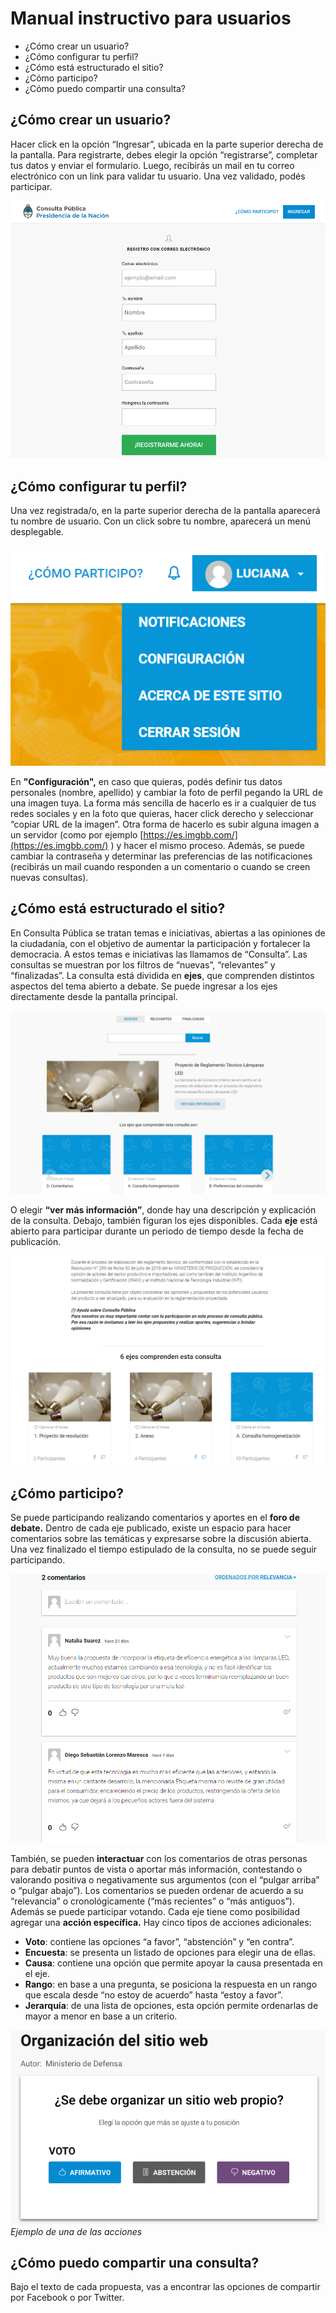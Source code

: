 # Manual instructivo para usuarios 

* ¿Cómo crear un usuario?
* ¿Cómo configurar tu perfil?
* ¿Cómo está estructurado el sitio?
* ¿Cómo participo?
* ¿Cómo puedo compartir una consulta?


## ¿Cómo crear un usuario?
Hacer click en la opción “Ingresar”, ubicada en la parte superior derecha de la pantalla. Para registrarte, debes elegir la opción “registrarse”, completar tus datos y enviar el formulario. Luego, recibirás un mail en tu correo electrónico con un link para validar tu usuario. Una vez validado, podés participar.

![Imagen](/docs/usuario-manual/image1.png?raw=true)

## ¿Cómo configurar tu perfil?
Una vez registrada/o, en la parte superior derecha de la pantalla aparecerá tu nombre de usuario. Con un click sobre tu nombre, aparecerá un menú desplegable.

![Imagen](/docs/usuario-manual/image2.png?raw=true)

En **"Configuración",** en caso que quieras, podés definir tus datos personales (nombre, apellido) y cambiar la foto de perfil pegando la URL de una imagen tuya. La forma más sencilla de hacerlo es ir a cualquier de tus redes sociales y en la foto que quieras, hacer click derecho y seleccionar “copiar URL de la imagen”. Otra forma de hacerlo es subir alguna imagen a un servidor (como por ejemplo [https://es.imgbb.com/](https://es.imgbb.com/) ) y hacer el mismo proceso. Además, se puede cambiar la contraseña y determinar las preferencias de las notificaciones (recibirás un mail cuando responden a un comentario o cuando se creen nuevas consultas).

## ¿Cómo está estructurado el sitio?
En Consulta Pública se tratan temas e iniciativas, abiertas a las opiniones de la ciudadanía, con el objetivo de aumentar la participación y fortalecer la democracia. A estos temas e iniciativas las llamamos de “Consulta”.
Las consultas se muestran por los filtros de “nuevas”, “relevantes” y “finalizadas”. La consulta está dividida en **ejes**, que comprenden distintos aspectos del tema abierto a debate. Se puede ingresar a los ejes directamente desde la pantalla principal.

![Imagen](/docs/usuario-manual/image3.png?raw=true)

O elegir **“ver más información”**, donde hay una descripción y explicación de la consulta. Debajo, también figuran los  ejes disponibles.
Cada **eje** está abierto para participar durante un periodo de tiempo desde la fecha de publicación.

![Imagen](/docs/usuario-manual/image4.png?raw=true)

## ¿Cómo participo?

Se puede participando realizando comentarios y aportes en el **foro de debate.** Dentro de cada eje publicado, existe un espacio para hacer comentarios sobre las temáticas y expresarse sobre la discusión abierta. Una vez finalizado el tiempo estipulado de la consulta, no se puede seguir participando.

![Imagen](/docs/usuario-manual/image5.png?raw=true)

También, se pueden **interactuar** con los comentarios de otras personas para debatir puntos de vista o aportar más información, contestando o valorando positiva o negativamente sus argumentos (con el “pulgar arriba” o “pulgar abajo”). Los comentarios se pueden ordenar de acuerdo a su “relevancia” o cronológicamente (“más recientes” o “más antiguos”).
Además se puede participar votando. Cada eje tiene como posibilidad agregar una **acción específica.** Hay cinco tipos de acciones adicionales:

 - **Voto**: contiene las opciones “a favor”, “abstención” y “en contra”.
 - **Encuesta**: se presenta un listado de opciones para elegir una de ellas.
 - **Causa**: contiene una opción que permite apoyar la causa presentada en el eje.
 - **Rango**: en base a una pregunta, se posiciona la respuesta en un rango que escala desde “no estoy de acuerdo” hasta “estoy a favor”.
 - **Jerarquía**: de una lista de opciones, esta opción permite ordenarlas de mayor a menor en base a un criterio.

![Imagen](/docs/usuario-manual/image6.png?raw=true)
*Ejemplo de una de las acciones*

## ¿Cómo puedo compartir una consulta?
Bajo el texto de cada propuesta, vas a encontrar las opciones de compartir por Facebook o por Twitter.